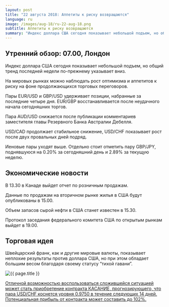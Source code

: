 ```yaml
---
layout: post
title: "22 августа 2018: Аппетиты к риску возвращаются"
language: ru
image: /images/aug-18/ru-22-aug-18.png
subtitle: Аппетиты к риску возвращаются
summary: "Индекс доллара США сегодня показывает небольшой подъем, но общий тренд последней недели по-прежнему указывает вниз"
---
```

## Утренний обзор: 07.00, Лондон
 
Индекс доллара США сегодня показывает небольшой подъем, но общий тренд последней недели по-прежнему указывает вниз.

На мировых рынках можно наблюдать рост оптимизма и аппетитов к риску на фоне продолжающихся торговых переговоров.

Пары EUR/USD и GBP/USD удерживает позиции, набранные за последние четыре дня. EUR/GBP восстанавливается после неудачного начала сегодняшних торгов.

Пара AUD/USD снижается после публикации комментариев заместителя главы Резервного Банка Австралии Дебелля.

USD/CAD продолжает стабильное снижение, USD/CHF показывает рост после двух провальных дней подряд.

Иеновые пары уходят выше. Отдельно стоит отметить пару GBP/JPY, поднявшуюся на 0.20% за сегодняшний день и 2.89% за текущую неделю.
 
## Экономические новости
 
В 13.30 в Канаде выйдет отчет по розничным продажам.

Данные по продажам на вторичном рынке жилья в США будут опубликованы в 15.00.

Объем запасов сырой нефти в США станет известен в 15.30.

Протокол заседания федерального комитета США по открытым рынкам выйдет в 19.00.
 
## Торговая идея
 
Швейцарский франк, как и другие мировые валюты, показывает неплохие результаты против доллара США, но при этом обладает большим весом благодаря своему статусу “тихой гавани”.

<img src="{{ site.url }}/images/aug-18/ru-22-aug-18.png" alt="{{ page.title }}"  title="{{ page.title }}">

<a href="%LINK%%?currency=USD&market=forex&underlying=frxUSDCHF&formname=touchnotouch&duration_amount=14&duration_units=d&amount=10&amount_type=stake&expiry_type=duration&barrier=0.9750" target="_blank">Отличной возможностью воспользоваться сложившейся ситуацией может стать приобретение контракта КАСАНИЕ, прогнозирующего, что пара USD/CHF коснется уровня 0.9750 в течение следующих 14 дней. Потенциальная прибыль от контракта может составить до 102%.</a>
